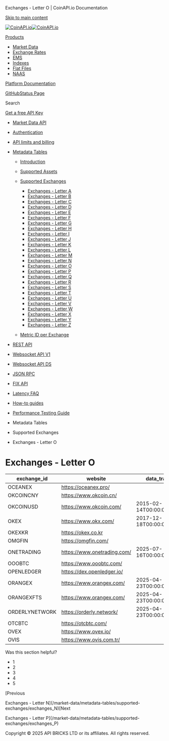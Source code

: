 Exchanges - Letter O | CoinAPI.io Documentation




[Skip to main content](#__docusaurus_skipToContent_fallback)

[![CoinAPI.io](/img/logo.svg)![CoinAPI.io](/img/logo.svg)](https://www.coinapi.io)

[Products](/market-data/metadata-tables/supported-exchanges/exchanges_O)

* [Market Data](/market-data/)
* [Exchange Rates](/exchange-rates-api/)
* [EMS](/ems-api/)
* [Indexes](/indexes-api/)
* [Flat Files](/flat-files-api/)
* [NAAS](/naas-api/)

[Platform Documentation](/general/authentication)

[GitHub](https://github.com/api-bricks/api-bricks-sdk)[Status Page](https://status.coinapi.io)

Search

[Get a free API Key](https://console.coinapi.io/?link=/apikeys/create)

* [Market Data API](/market-data/)
* [Authentication](/market-data/authentication)
* [API limits and billing](/market-data/api-limits-and-billing-metrics)
* [Metadata Tables](/market-data/metadata-tables/introduction)

  + [Introduction](/market-data/metadata-tables/introduction)
  + [Supported Assets](/market-data/metadata-tables/supported-assets/assets_A)
  + [Supported Exchanges](/market-data/metadata-tables/supported-exchanges/exchanges_A)

    - [Exchanges - Letter A](/market-data/metadata-tables/supported-exchanges/exchanges_A)
    - [Exchanges - Letter B](/market-data/metadata-tables/supported-exchanges/exchanges_B)
    - [Exchanges - Letter C](/market-data/metadata-tables/supported-exchanges/exchanges_C)
    - [Exchanges - Letter D](/market-data/metadata-tables/supported-exchanges/exchanges_D)
    - [Exchanges - Letter E](/market-data/metadata-tables/supported-exchanges/exchanges_E)
    - [Exchanges - Letter F](/market-data/metadata-tables/supported-exchanges/exchanges_F)
    - [Exchanges - Letter G](/market-data/metadata-tables/supported-exchanges/exchanges_G)
    - [Exchanges - Letter H](/market-data/metadata-tables/supported-exchanges/exchanges_H)
    - [Exchanges - Letter I](/market-data/metadata-tables/supported-exchanges/exchanges_I)
    - [Exchanges - Letter J](/market-data/metadata-tables/supported-exchanges/exchanges_J)
    - [Exchanges - Letter K](/market-data/metadata-tables/supported-exchanges/exchanges_K)
    - [Exchanges - Letter L](/market-data/metadata-tables/supported-exchanges/exchanges_L)
    - [Exchanges - Letter M](/market-data/metadata-tables/supported-exchanges/exchanges_M)
    - [Exchanges - Letter N](/market-data/metadata-tables/supported-exchanges/exchanges_N)
    - [Exchanges - Letter O](/market-data/metadata-tables/supported-exchanges/exchanges_O)
    - [Exchanges - Letter P](/market-data/metadata-tables/supported-exchanges/exchanges_P)
    - [Exchanges - Letter Q](/market-data/metadata-tables/supported-exchanges/exchanges_Q)
    - [Exchanges - Letter R](/market-data/metadata-tables/supported-exchanges/exchanges_R)
    - [Exchanges - Letter S](/market-data/metadata-tables/supported-exchanges/exchanges_S)
    - [Exchanges - Letter T](/market-data/metadata-tables/supported-exchanges/exchanges_T)
    - [Exchanges - Letter U](/market-data/metadata-tables/supported-exchanges/exchanges_U)
    - [Exchanges - Letter V](/market-data/metadata-tables/supported-exchanges/exchanges_V)
    - [Exchanges - Letter W](/market-data/metadata-tables/supported-exchanges/exchanges_W)
    - [Exchanges - Letter X](/market-data/metadata-tables/supported-exchanges/exchanges_X)
    - [Exchanges - Letter Y](/market-data/metadata-tables/supported-exchanges/exchanges_Y)
    - [Exchanges - Letter Z](/market-data/metadata-tables/supported-exchanges/exchanges_Z)
  + [Metric ID per Exchange](/market-data/metadata-tables/metric_id)
* [REST API](/market-data/rest-api/)
* [Websocket API V1](/market-data/websocket/)
* [Websocket API DS](/market-data/websocket-ds/)
* [JSON RPC](/market-data/jsonrpc-api)
* [FIX API](/market-data/fix/)
* [Latency FAQ](/market-data/latency-faq/)
* [How-to guides](/market-data/how-to-guides/)
* [Performance Testing Guide](/market-data/performance-testing-guide)

* Metadata Tables
* Supported Exchanges
* Exchanges - Letter O

Exchanges - Letter O
====================

| exchange\_id | website | data\_trade\_start | data\_trade\_end |
| --- | --- | --- | --- |
| OCEANEX | <https://oceanex.pro/> |  |  |
| OKCOINCNY | <https://www.okcoin.cn/> |  |  |
| OKCOINUSD | <https://www.okcoin.com/> | 2015-02-14T00:00:00.0000000Z | 2025-06-25T00:00:00.0000000Z |
| OKEX | <https://www.okx.com/> | 2017-12-18T00:00:00.0000000Z | 2025-08-12T00:00:00.0000000Z |
| OKEXKR | <https://okex.co.kr> |  |  |
| OMGFIN | <https://omgfin.com/> |  |  |
| ONETRADING | <https://www.onetrading.com/> | 2025-07-16T00:00:00.0000000Z | 2025-08-12T00:00:00.0000000Z |
| OOOBTC | <https://www.ooobtc.com/> |  |  |
| OPENLEDGER | <https://dex.openledger.io/> |  |  |
| ORANGEX | <https://www.orangex.com/> | 2025-04-23T00:00:00.0000000Z | 2025-08-12T00:00:00.0000000Z |
| ORANGEXFTS | <https://www.orangex.com/> | 2025-04-23T00:00:00.0000000Z | 2025-08-12T00:00:00.0000000Z |
| ORDERLYNETWORK | <https://orderly.network/> | 2025-04-23T00:00:00.0000000Z | 2025-08-12T00:00:00.0000000Z |
| OTCBTC | <https://otcbtc.com/> |  |  |
| OVEX | <https://www.ovex.io/> |  |  |
| OVIS | <https://www.ovis.com.tr/> |  |  |

Was this section helpful?

* 1
* 2
* 3
* 4
* 5

[Previous

Exchanges - Letter N](/market-data/metadata-tables/supported-exchanges/exchanges_N)[Next

Exchanges - Letter P](/market-data/metadata-tables/supported-exchanges/exchanges_P)

Copyright © 2025 API BRICKS LTD or its affiliates. All rights reserved.